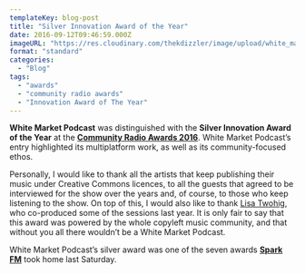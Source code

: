 ```yaml
---
templateKey: blog-post
title: "Silver Innovation Award of the Year"
date: 2016-09-12T09:46:59.000Z
imageURL: "https://res.cloudinary.com/thekdizzler/image/upload/white_market/2016/09/CsBCXsdXEAQaNZK.jpg"
format: "standard"
categories:
  - "Blog"
tags:
  - "awards"
  - "community radio awards"
  - "Innovation Award of The Year"
---
```

**White Market Podcast** was distinguished with the **Silver Innovation Award of the Year** at the [**Community Radio Awards 2016**](http://communityradioawards.co.uk/stations-and-volunteers-recognised-at-first-ever-community-radio-awards/). White Market Podcast’s entry highlighted its multiplatform work, as well as its community-focused ethos.

Personally, I would like to thank all the artists that keep publishing their music under Creative Commons licences, to all the guests that agreed to be interviewed for the show over the years and, of course, to those who keep listening to the show. On top of this, I would also like to thank [Lisa Twohig](https://twitter.com/LisaTwohig), who co-produced some of the sessions last year. It is only fair to say that this award was powered by the whole copyleft music community, and that without you all there wouldn’t be a White Market Podcast.

White Market Podcast’s silver award was one of the seven awards [**Spark FM**](http://www.sparksunderland.com/) took home last Saturday.